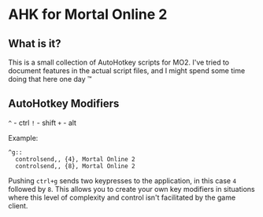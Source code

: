 # AHK for Mortal Online 2

## What is it?
This is a small collection of AutoHotkey scripts for MO2. I've tried to document features in the actual script files, and I might spend some time doing that here one day ™

## AutoHotkey Modifiers
`^` - ctrl
`!` - shift
`+` - alt

Example:
```
^g::
  controlsend,, {4}, Mortal Online 2
  controlsend,, {8}, Mortal Online 2
```

Pushing `ctrl+g` sends two keypresses to the application, in this case `4` followed by `8`. This allows you to create your own key modifiers in situations where this level of complexity and control isn't facilitated by the game client.
